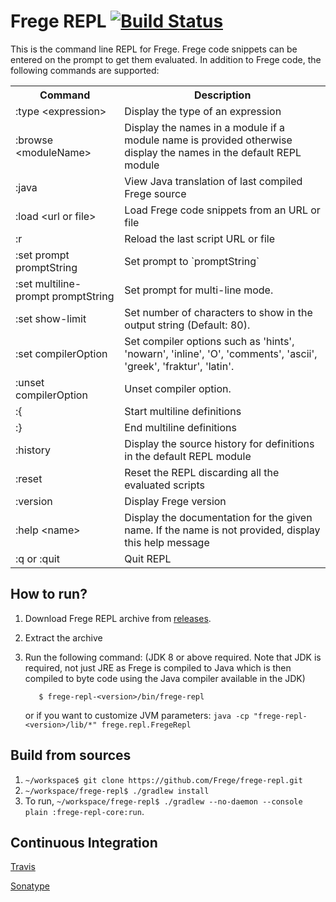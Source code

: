 # Frege REPL [![Build Status](https://travis-ci.org/Frege/frege-repl.svg)](https://travis-ci.org/Frege/frege-repl)

This is the command line REPL for Frege. Frege code snippets can be entered on the prompt to get them evaluated.
In addition to Frege code, the following commands are supported:

<table>
<tr>
<th>Command</th>
<th>Description</th>
</tr>
<tr>
<td>:type &lt;expression&gt;</td>
<td>Display the type of an expression</td>
</tr>
<tr>
<td>:browse &lt;moduleName&gt;</td>
<td>Display the names in a module if a module name is provided otherwise display the names in the default REPL module</td>
</tr>
<tr>
<td>:java</td>
<td>View Java translation of last compiled Frege source</td>
</tr>
<tr>
<td>:load &lt;url or file&gt;</td>
<td>Load Frege code snippets from an URL or file</td>
</tr>
<tr>
<td>:r</td>
<td>Reload the last script URL or file</td>
</tr>
<tr>
<td>:set prompt promptString</td>
<td>Set prompt to `promptString`</td>
</tr>
<tr>
<td>:set multiline-prompt promptString</td>
<td>Set prompt for multi-line mode.</td>
</tr>
<tr>
<td>:set show-limit <limit></td>
<td>Set number of characters to show in the output string (Default: 80).</td>
</tr>
<tr>
<td>:set compilerOption</td>
<td>Set compiler options such as 'hints', 'nowarn', 'inline', 'O', 'comments', 'ascii', 'greek', 'fraktur', 'latin'.</td>
</tr>
<tr>
<td>:unset compilerOption</td>
<td>Unset compiler option.</td>
</tr>
<tr>
<td>:{</td>
<td>Start multiline definitions</td>
</tr>
<tr>
<td>:}</td>
<td>End multiline definitions</td>
</tr>
<tr>
<td>:history</td>
<td>Display the source history for definitions in the default REPL module</td>
</tr>
<tr>
<td>:reset</td>
<td>Reset the REPL discarding all the evaluated scripts</td>
</tr>
<tr>
<td>:version</td>
<td>Display Frege version</td>
</tr>
<tr>
<td>:help &lt;name&gt;</td>
<td>Display the documentation for the given name. If the name is not provided, display this help message</td>
</tr>
<tr>
<td>:q or :quit</td>
<td>Quit REPL</td>
</tr>
</table>

## How to run? ##
1. Download Frege REPL archive from [releases](https://github.com/Frege/frege-repl/releases).
1. Extract the archive
1. Run the following command: (JDK 8 or above required. Note that JDK is required, not just JRE as Frege is compiled to Java which is then compiled to byte code using the Java compiler available in the JDK)

          $ frege-repl-<version>/bin/frege-repl
     
     or if you want to customize JVM parameters:
     `java -cp "frege-repl-<version>/lib/*" frege.repl.FregeRepl`
   
   
## Build from sources ##

1. ```~/workspace$ git clone https://github.com/Frege/frege-repl.git```
1. ```~/workspace/frege-repl$ ./gradlew install```
1. To run, ```~/workspace/frege-repl$ ./gradlew --no-daemon --console plain :frege-repl-core:run```.
   
## Continuous Integration

[Travis](https://travis-ci.org/Frege/frege-repl/)

[Sonatype](https://oss.sonatype.org/content/groups/public/org/frege-lang/)

